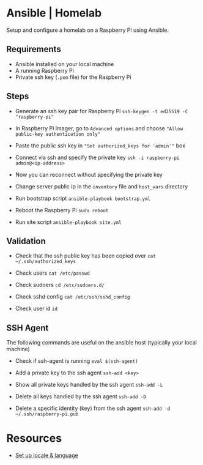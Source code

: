 # Ansible | Homelab

Setup and configure a homelab on a Raspberry Pi using Ansible.

## Requirements

* Ansible installed on your local machine
* A running Raspberry Pi
* Private ssh key (`.pem` file) for the Raspberry Pi

## Steps

* Generate an ssh key pair for Raspberry Pi
`ssh-keygen -t ed25519 -C "raspberry-pi"`

* In Raspberry Pi Imager, go to `Advanced options` and choose `"Allow public-key authentication only"`

* Paste the public ssh key in `"Set authorized_keys for 'admin'"` box

* Connect via ssh and specify the private key
`ssh -i raspberry-pi admin@<ip-address>`

* Now you can reconnect without specifying the private key

* Change server public ip in the `inventory` file and `host_vars` directory

* Run bootstrap script
`ansible-playbook bootstrap.yml`

* Reboot the Raspberry Pi
`sudo reboot`

* Run site script `ansible-playbook site.yml`

## Validation

* Check that the ssh public key has been copied over
`cat ~/.ssh/authorized_keys`

* Check users
`cat /etc/passwd`

* Check sudoers
`cd /etc/sudoers.d/`

* Check sshd config
`cat /etc/ssh/sshd_config`

* Check user id
`id`

## SSH Agent

The following commands are useful on the ansible host (typically your local machine)

* Check if ssh-agent is running
`eval $(ssh-agent)`

* Add a private key to the ssh agent
`ssh-add <key>`

* Show all private keys handled by the ssh agent
`ssh-add -L`

* Delete all keys handled by the ssh agent
`ssh-add -D`

* Delete a specific identity (key) from the ssh agent
`ssh-add -d ~/.ssh/raspberry-pi.pub`

# Resources

* [Set up locale & language](https://github.com/justinisamaker/ansible-pi)
